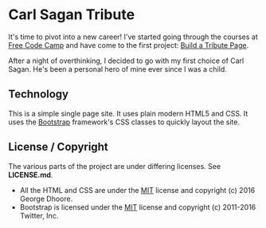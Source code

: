 # Carl Sagan Tribute

It's time to pivot into a new career!  I've started going through the courses at [Free Code Camp](https://www.freecodecamp.com) and have come to the first project: [Build a Tribute Page](https://www.freecodecamp.com/challenges/build-a-tribute-page).

After a night of overthinking, I decided to go with my first choice of Carl Sagan.  He's been a personal hero of mine ever since I was a child.

## Technology

This is a simple single page site.  It uses plain modern HTML5 and CSS.  It uses the [Bootstrap](http://getbootstrap.com/) framework's CSS classes to quickly layout the site.

## License / Copyright

The various parts of the project are under differing licenses.  See **LICENSE.md**.
* All the HTML and CSS are under the [MIT](https://opensource.org/licenses/MIT) license and copyright (c) 2016 George Dhoore.
* Bootstrap is licensed under the [MIT](https://github.com/twbs/bootstrap/blob/master/LICENSE) license and copyright (c) 2011-2016 Twitter, Inc.
